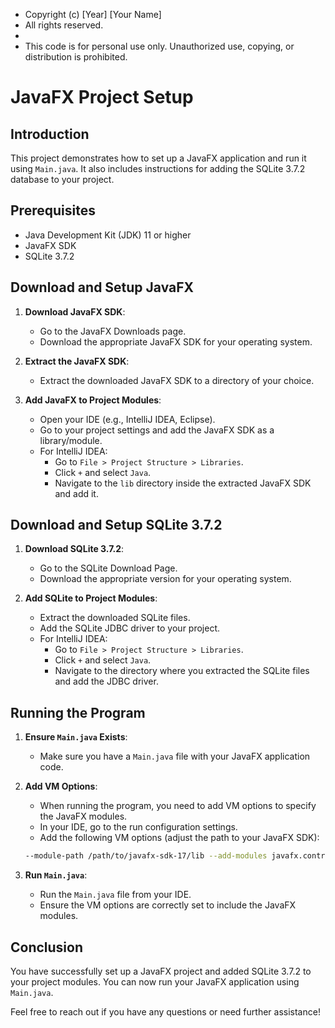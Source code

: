 
 * Copyright (c) [Year] [Your Name]
 * All rights reserved.
 *
 * This code is for personal use only. Unauthorized use, copying, or distribution is prohibited.


# JavaFX Project Setup

## Introduction
This project demonstrates how to set up a JavaFX application and run it using `Main.java`. It also includes instructions for adding the SQLite 3.7.2 database to your project.

## Prerequisites
- Java Development Kit (JDK) 11 or higher
- JavaFX SDK
- SQLite 3.7.2

## Download and Setup JavaFX

1. **Download JavaFX SDK**:
   - Go to the JavaFX Downloads page.
   - Download the appropriate JavaFX SDK for your operating system.

2. **Extract the JavaFX SDK**:
   - Extract the downloaded JavaFX SDK to a directory of your choice.

3. **Add JavaFX to Project Modules**:
   - Open your IDE (e.g., IntelliJ IDEA, Eclipse).
   - Go to your project settings and add the JavaFX SDK as a library/module.
   - For IntelliJ IDEA:
     - Go to `File > Project Structure > Libraries`.
     - Click `+` and select `Java`.
     - Navigate to the `lib` directory inside the extracted JavaFX SDK and add it.

## Download and Setup SQLite 3.7.2

1. **Download SQLite 3.7.2**:
   - Go to the SQLite Download Page.
   - Download the appropriate version for your operating system.

2. **Add SQLite to Project Modules**:
   - Extract the downloaded SQLite files.
   - Add the SQLite JDBC driver to your project.
   - For IntelliJ IDEA:
     - Go to `File > Project Structure > Libraries`.
     - Click `+` and select `Java`.
     - Navigate to the directory where you extracted the SQLite files and add the JDBC driver.

## Running the Program

1. **Ensure `Main.java` Exists**:
   - Make sure you have a `Main.java` file with your JavaFX application code.

2. **Add VM Options**:
   - When running the program, you need to add VM options to specify the JavaFX modules.
   - In your IDE, go to the run configuration settings.
   - Add the following VM options (adjust the path to your JavaFX SDK):

    ```sh
    --module-path /path/to/javafx-sdk-17/lib --add-modules javafx.controls,javafx.fxml
    ```

3. **Run `Main.java`**:
   - Run the `Main.java` file from your IDE.
   - Ensure the VM options are correctly set to include the JavaFX modules.

## Conclusion
You have successfully set up a JavaFX project and added SQLite 3.7.2 to your project modules. You can now run your JavaFX application using `Main.java`.

Feel free to reach out if you have any questions or need further assistance!
